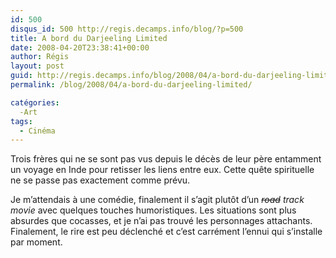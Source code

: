 ```yaml
---
id: 500
disqus_id: 500 http://regis.decamps.info/blog/?p=500
title: A bord du Darjeeling Limited
date: 2008-04-20T23:38:41+00:00
author: Régis
layout: post
guid: http://regis.decamps.info/blog/2008/04/a-bord-du-darjeeling-limited/
permalink: /blog/2008/04/a-bord-du-darjeeling-limited/

catégories:
  -Art
tags:
  - Cinéma
---
```

Trois frères qui ne se sont pas vus depuis le décès de leur père entamment un voyage en Inde pour retisser les liens entre eux. Cette quête spirituelle ne se passe pas exactement comme prévu.

Je m’attendais à une comédie, finalement il s’agit plutôt d’un _<strike>road</strike> track movie_ avec quelques touches humoristiques. Les situations sont plus absurdes que cocasses, et je n’ai pas trouvé les personnages attachants. Finalement, le rire est peu déclenché et c’est carrément l’ennui qui s’installe par moment.
